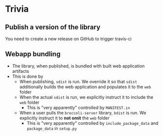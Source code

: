 # Trivia

## Publish a version of the library
You need to create a new release on GitHub to trigger travis-ci

## Webapp bundling
* The library, when published, is bundled with built web application artifacts
* This is done by
    * When publishing, `sdist` is run. We override it so that `sdist` additionally builds the web application and populates it to the `web` folder
    * When the actual `sdist` is run, we explicitly instruct it to include the `web` folder
        * This is "very apparently" controlled by `MANIFEST.in`
    * When a user pulls the `broccoli-server` library, `bdist` is run. We explicitly instruct it to **not omit** the `web` folder
        * This is "very apparently" controlled by `include_package_data` and `package_data` in `setup.py`
